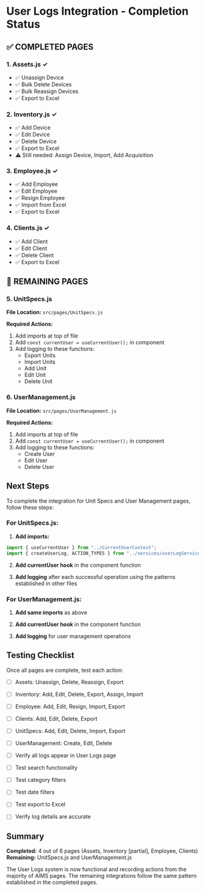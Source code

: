 # User Logs Integration - Completion Status

## ✅ COMPLETED PAGES

### 1. Assets.js ✓

- ✅ Unassign Device
- ✅ Bulk Delete Devices
- ✅ Bulk Reassign Devices
- ✅ Export to Excel

### 2. Inventory.js ✓

- ✅ Add Device
- ✅ Edit Device
- ✅ Delete Device
- ✅ Export to Excel
- ⚠️ Still needed: Assign Device, Import, Add Acquisition

### 3. Employee.js ✓

- ✅ Add Employee
- ✅ Edit Employee
- ✅ Resign Employee
- ✅ Import from Excel
- ✅ Export to Excel

### 4. Clients.js ✓

- ✅ Add Client
- ✅ Edit Client
- ✅ Delete Client
- ✅ Export to Excel

## 🔄 REMAINING PAGES

### 5. UnitSpecs.js

**File Location:** `src/pages/UnitSpecs.js`

**Required Actions:**

1. Add imports at top of file
2. Add `const currentUser = useCurrentUser();` in component
3. Add logging to these functions:
   - Export Units
   - Import Units
   - Add Unit
   - Edit Unit
   - Delete Unit

### 6. UserManagement.js

**File Location:** `src/pages/UserManagement.js`

**Required Actions:**

1. Add imports at top of file
2. Add `const currentUser = useCurrentUser();` in component
3. Add logging to these functions:
   - Create User
   - Edit User
   - Delete User

## Next Steps

To complete the integration for Unit Specs and User Management pages, follow these steps:

### For UnitSpecs.js:

1. **Add imports:**

```javascript
import { useCurrentUser } from "../CurrentUserContext";
import { createUserLog, ACTION_TYPES } from "../services/userLogService";
```

2. **Add currentUser hook** in the component function

3. **Add logging** after each successful operation using the patterns established in other files

### For UserManagement.js:

1. **Add same imports** as above

2. **Add currentUser hook** in the component function

3. **Add logging** for user management operations

## Testing Checklist

Once all pages are complete, test each action:

- [ ] Assets: Unassign, Delete, Reassign, Export
- [ ] Inventory: Add, Edit, Delete, Export, Assign, Import
- [ ] Employee: Add, Edit, Resign, Import, Export
- [ ] Clients: Add, Edit, Delete, Export
- [ ] UnitSpecs: Add, Edit, Delete, Import, Export
- [ ] UserManagement: Create, Edit, Delete

- [ ] Verify all logs appear in User Logs page
- [ ] Test search functionality
- [ ] Test category filters
- [ ] Test date filters
- [ ] Test export to Excel
- [ ] Verify log details are accurate

## Summary

**Completed:** 4 out of 6 pages (Assets, Inventory [partial], Employee, Clients)
**Remaining:** UnitSpecs.js and UserManagement.js

The User Logs system is now functional and recording actions from the majority of AIMS pages. The remaining integrations follow the same pattern established in the completed pages.

